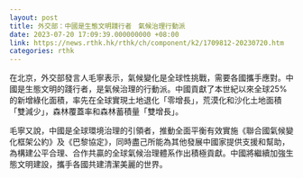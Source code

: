 ```yaml
---
layout: post
title: 外交部：中國是生態文明踐行者　氣候治理行動派
date: 2023-07-20 17:09:39.000000000 +08:00
link: https://news.rthk.hk/rthk/ch/component/k2/1709812-20230720.htm
categories: rthk
---
```


在北京，外交部發言人毛寧表示，氣候變化是全球性挑戰，需要各國攜手應對。中國是生態文明的踐行者，是氣候治理的行動派。中國貢獻了本世紀以來全球25%的新增綠化面積，率先在全球實現土地退化「零增長」，荒漠化和沙化土地面積「雙減少」，森林覆蓋率和森林蓄積量「雙增長」。

毛寧又說，中國是全球環境治理的引領者，推動全面平衡有效實施《聯合國氣候變化框架公約》及《巴黎協定》，同時盡己所能為其他發展中國家提供支援和幫助，為構建公平合理、合作共贏的全球氣候治理體系作出積極貢獻。中國將繼續加強生態文明建設，攜手各國共建清潔美麗的世界。
